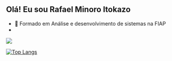 ## Olá! Eu sou Rafael Minoro Itokazo
- 🏫 Formado em Análise e desenvolvimento de sistemas na FIAP
- 
<picture>
  <source
    srcset="https://github-readme-stats.vercel.app/api?username=Rminoro&show_icons=true&theme=dark"
    media="(prefers-color-scheme: dark)"
  />
  <source
    srcset="https://github-readme-stats.vercel.app/api?username=Rminoro&show_icons=true"
    media="(prefers-color-scheme: tokyonight), (prefers-color-scheme: no-preference)"
  />
  <img src="https://github-readme-stats.vercel.app/api?username=Rminoro&show_icons=true" />
</picture>

[![Top Langs](https://github-readme-stats.vercel.app/api/top-langs/?username=Rminoro&layout=donut&theme=tokyonight)](https://github.com/Rminoro/github-readme-stats)



